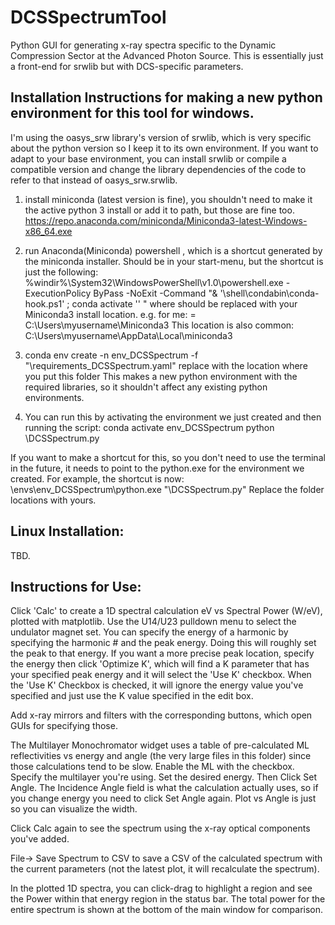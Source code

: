 # DCSSpectrumTool
Python GUI for generating x-ray spectra specific to the Dynamic Compression Sector at the Advanced Photon Source. This is essentially just a front-end for srwlib but with DCS-specific parameters. 

## Installation Instructions for making a new python environment for this tool for windows. 

I'm using the oasys_srw library's version of srwlib, which is very specific about the python version so I keep it to its own environment.  If you want to adapt to your base environment, you can install srwlib or compile a compatible version and change the library dependencies of the code to refer to that instead of oasys_srw.srwlib.

1) install miniconda (latest version is fine), you shouldn't need to make it the active python 3 install or add it to path, but those are fine too.
https://repo.anaconda.com/miniconda/Miniconda3-latest-Windows-x86_64.exe

2) run Anaconda(Miniconda) powershell , which is a shortcut generated by the miniconda installer. Should be in your start-menu, but the shortcut is just the following: 
%windir%\System32\WindowsPowerShell\v1.0\powershell.exe -ExecutionPolicy ByPass -NoExit -Command "& '<YourMinicondaFolder>\shell\condabin\conda-hook.ps1' ; conda activate '<YourMinicondaFolder>' "
where <YourMinicondaFolder> should be replaced with your Miniconda3 install location. e.g. for me: <YourMinicondaFolder> = C:\Users\myusername\Miniconda3
This location is also common: C:\Users\myusername\AppData\Local\miniconda3


3) conda env create -n env_DCSSpectrum -f "<DCSSpectrumToolFolderLocation>\requirements_DCSSpectrum.yaml"
replace <DCSSpectrumToolFolderLocation> with the location where you put this folder
This makes a new python environment with the required libraries, so it shouldn't affect any existing python environments. 

5) You can run this by activating the environment we just created and then running the script: 
conda activate env_DCSSpectrum
python <DCSSpectrumToolFolderLocation>\DCSSpectrum.py

If you want to make a shortcut for this, so you don't need to use the terminal in the future, it needs to point to the python.exe for the environment we created. For example, the shortcut is now: 
<YourMinicondaFolder>\envs\env_DCSSpectrum\python.exe "<DCSSpectrumToolFolderLocation>\DCSSpectrum.py"
Replace the folder locations with yours.




## Linux Installation: 

TBD.


## Instructions for Use: 
Click 'Calc' to create a 1D spectral calculation eV vs Spectral Power (W/eV), plotted with matplotlib. 
Use the U14/U23 pulldown menu to select the undulator magnet set. You can specify the energy of a harmonic by specifying the harmonic # and the peak energy. Doing this will roughly set the peak to that energy. If you want a more precise peak location, specify the energy then click 'Optimize K', which will find a K parameter that has your specified peak energy and it will select the 'Use K' checkbox. When the 'Use K' Checkbox is checked, it will ignore the energy value you've specified and just use the K value specified in the edit box. 

Add x-ray mirrors and filters with the corresponding buttons, which open GUIs for specifying those. 

The Multilayer Monochromator widget uses a table of pre-calculated ML reflectivities vs energy and angle (the very large files in this folder) since those calculations tend to be slow. Enable the ML with the checkbox. Specify the multilayer you're using. Set the desired energy. Then Click Set Angle. The Incidence Angle field is what the calculation actually uses, so if you change energy you need to click Set Angle again. Plot vs Angle is just so you can visualize the width. 

Click Calc again to see the spectrum using the x-ray optical components you've added. 

File-> Save Spectrum to CSV to save a CSV of the calculated spectrum with the current parameters (not the latest plot, it will recalculate the spectrum). 

In the plotted 1D spectra, you can click-drag to highlight a region and see the Power within that energy region in the status bar. The total power for the entire spectrum is shown at the bottom of the main window for comparison. 
